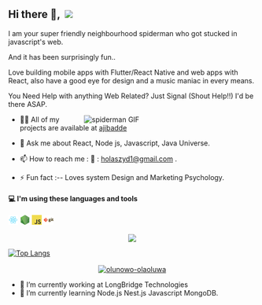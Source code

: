 ## Hi there 👋, &nbsp;![](https://visitor-badge.glitch.me/badge?page_id=ajibade3210.ajibade3210)

I am your super friendly neighbourhood spiderman who got stucked in javascript's web.

And it has been surprisingly fun..

Love building mobile apps with Flutter/React Native and web apps with React, also have a good eye for design and a music maniac in every means.

You Need Help with anything Web Related?
Just Signal (Shout Help!!) I'd be there ASAP.

<img align="right" alt="spiderman GIF" src="https://i.ibb.co/K0MBL7c/image-processing20200810-21429-wc4nll.gif" width="350" height="auto" />

- 👨‍💻 All of my projects are available at [ajibadde](https://portfolio3-ajibade123.vercel.app/)

- 💬 Ask me about React, Node js, Javascript, Java Universe.

- 📫 How to reach me : 📩 : holaszyd1@gmail.com .

- ⚡ Fun fact :-- Loves system Design and Marketing Psychology.

#### 💻 I'm using these languages and tools 

<code><img height="20" src="https://raw.githubusercontent.com/github/explore/80688e429a7d4ef2fca1e82350fe8e3517d3494d/topics/react/react.png"></code>
<code><img height="20" src="https://raw.githubusercontent.com/github/explore/80688e429a7d4ef2fca1e82350fe8e3517d3494d/topics/nodejs/nodejs.png"></code>
<code><img height="20" src="https://raw.githubusercontent.com/github/explore/80688e429a7d4ef2fca1e82350fe8e3517d3494d/topics/javascript/javascript.png"></code>
<code><img height="20" src="https://raw.githubusercontent.com/github/explore/80688e429a7d4ef2fca1e82350fe8e3517d3494d/topics/git/git.png"></code>

<p align="center">
<img align="center" src="https://github-readme-stats.vercel.app/api?username=ajibade3210&count_private=true&show_icons=true"/>
</p>

[![Top Langs](https://github-readme-stats.vercel.app/api/top-langs/?username=ajibade3210&layout=compact&theme=tokyonight)](https://github.com/ajibade3210)

<p align="center">
<a href="https://www.linkedin.com/in/olunowo-olaoluwa-58516519a/" target="blank"><img align="center" src="https://cdn.jsdelivr.net/npm/simple-icons@3.0.1/icons/linkedin.svg" alt="olunowo-olaoluwa" height="20" width="20" /></a>
</p>


- 🔭 I’m currently working at LongBridge Technologies
- 🌱 I’m currently learning Node.js Nest.js Javascript MongoDB.
